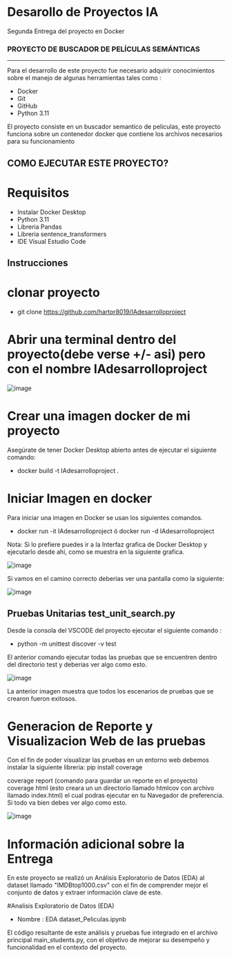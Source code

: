 # Desarollo de Proyectos IA
Segunda Entrega del proyecto en Docker

### PROYECTO DE BUSCADOR DE PELÍCULAS SEMÁNTICAS
<hr>
Para el desarrollo de este proyecto fue necesario adquirir conocimientos sobre el manejo de algunas herramientas tales como :

*  Docker
*  Git
*  GitHub
*  Python 3.11

El proyecto consiste en un buscador semantico de peliculas, este proyecto funciona sobre un contenedor docker que contiene los archivos necesarios para su funcionamiento 

## COMO EJECUTAR ESTE PROYECTO?

# Requisitos
* Instalar Docker Desktop
* Python 3.11
* Libreria Pandas
* Libreria sentence_transformers
* IDE Visual Estudio Code

## Instrucciones

# clonar proyecto
* git clone https://github.com/hartor8019/IAdesarrolloproject
# Abrir una terminal dentro del proyecto(debe verse +/- asi) pero con el nombre IAdesarrolloproject
 ![image](https://github.com/user-attachments/assets/a9de3ca4-e0ed-486c-b093-24de501125ce)

# Crear una imagen docker de mi proyecto
Asegúrate de tener Docker Desktop abierto antes de ejecutar el siguiente comando:

* docker build -t IAdesarrolloproject . 

# Iniciar Imagen en docker
Para iniciar una imagen en Docker se usan los siguientes comandos.

* docker run -it IAdesarrolloproject   ó   docker run -d IAdesarrolloproject

Nota: Si lo prefiere puedes ir a la Interfaz grafica de Docker Desktop y ejecutarlo desde ahi, como se muestra en la siguiente grafica.

![image](https://github.com/user-attachments/assets/3f54115d-fe21-46c1-a624-c92879e92d5c)

Si vamos en el camino correcto deberias ver una pantalla como la siguiente:

![image](https://github.com/user-attachments/assets/1ebea1d0-e41b-406a-9384-aae6abc711c2)

## Pruebas Unitarias test_unit_search.py

Desde la consola del VSCODE del proyecto ejecutar el siguiente comando :
* python -m unittest discover -v test

El anterior comando ejecutar todas las pruebas que se encuentren dentro del directorio test y deberias ver algo como esto.

![image](https://github.com/user-attachments/assets/7e0f9048-d642-49a8-9d4f-793f8fa821d1)

La anterior imagen muestra que todos los escenarios de pruebas que se crearon fueron exitosos.

# Generacion de Reporte y Visualizacion Web de las pruebas
Con el fin de poder visualizar las pruebas en un entorno web debemos instalar la siguiente libreria:
pip install coverage 

coverage report (comando para guardar un reporte en el proyecto)
coverage html (esto creara un un directorio llamado htmlcov con archivo llamado index.html) el cual podras ejecutar en tu Navegador de preferencia. Si todo va bien debes ver algo como esto.

![image](https://github.com/user-attachments/assets/79d9d58f-cfca-4c7f-bfc7-fd08538ad748)

# Información adicional sobre la Entrega

En este proyecto se realizó un Análisis Exploratorio de Datos (EDA) al dataset llamado "IMDBtop1000.csv" con el fin de comprender mejor el conjunto de datos y extraer información clave de este. 

#Analisis Exploratorio de Datos (EDA)

* Nombre : EDA dataset_Peliculas.ipynb

El código resultante de este análisis y pruebas fue integrado en el archivo principal main_students.py, con el objetivo de mejorar su desempeño y funcionalidad en el contexto del proyecto.











